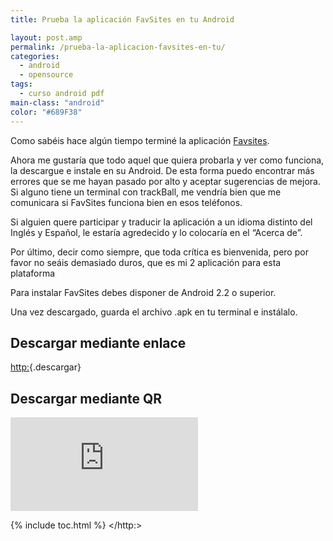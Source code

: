 ```yaml
---
title: Prueba la aplicación FavSites en tu Android

layout: post.amp
permalink: /prueba-la-aplicacion-favsites-en-tu/
categories:
  - android
  - opensource
tags:
  - curso android pdf
main-class: "android"
color: "#689F38"
---
```



Como sabéis hace algún tiempo terminé la aplicación [Favsites][1].

Ahora me gustaría que todo aquel que quiera probarla y ver como funciona, la descargue e instale en su Android. De esta forma puedo encontrar más errores que se me hayan pasado por alto y aceptar sugerencias de mejora. Si alguno tiene un terminal con trackBall, me vendría bien que me comunicara si FavSites funciona bien en esos teléfonos.


<!--ad-->

Si alguien quere participar y traducir la aplicación a un idioma distinto del Inglés y Español, le estaría agredecido y lo colocaría en el &#8220;Acerca de&#8221;.

Por último, decir como siempre, que toda crítica es bienvenida, pero por favor no seáis demasiado duros, que es mi 2 aplicación para esta plataforma <amp-img on="tap:lightbox1" role="button" tabindex="0" layout="responsive" src="https://elbauldelprogramador.com/wp-includes/assets/img/smilies/icon_smile.gif" alt=":-)" class="wp-smiley" />
<p class="alert">
  Para instalar FavSites debes disponer de Android 2.2 o superior.
</p>
<p class="alert">
  Una vez descargado, guarda el archivo .apk en tu terminal e instálalo.
</p>

## Descargar mediante enlace

<http:>{.descargar}

## Descargar mediante QR

![qrcode][2]



 [1]: /mejoras-en-la-aplicacion-fav-sites
 [2]: http://qrcode.kaywa.com/img.php?s=6&d;=http%3A%2F%2Fwww.megaupload.com%2F%3Fd%3DJ8Q7TH0M

{% include toc.html %}
</http:>
